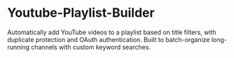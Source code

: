 # Youtube-Playlist-Builder
Automatically add YouTube videos to a playlist based on title filters, with duplicate protection and OAuth authentication. Built to batch-organize long-running channels with custom keyword searches.
